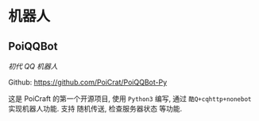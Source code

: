 # 机器人

## PoiQQBot

*初代 QQ 机器人*  

Github: <https://github.com/PoiCrat/PoiQQBot-Py>

这是 PoiCraft 的第一个开源项目, 使用 `Python3` 编写, 通过 `酷Q+cqhttp+nonebot` 实现机器人功能. 支持 随机传送, 检查服务器状态 等功能.